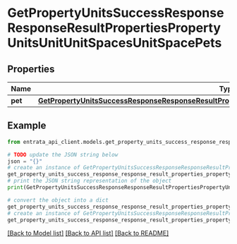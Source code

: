 # GetPropertyUnitsSuccessResponseResponseResultPropertiesPropertyUnitsUnitUnitSpacesUnitSpacePets


## Properties

Name | Type | Description | Notes
------------ | ------------- | ------------- | -------------
**pet** | [**GetPropertyUnitsSuccessResponseResponseResultPropertiesPropertyUnitsUnitUnitSpacesUnitSpacePetsPet**](GetPropertyUnitsSuccessResponseResponseResultPropertiesPropertyUnitsUnitUnitSpacesUnitSpacePetsPet.md) |  | 

## Example

```python
from entrata_api_client.models.get_property_units_success_response_response_result_properties_property_units_unit_unit_spaces_unit_space_pets import GetPropertyUnitsSuccessResponseResponseResultPropertiesPropertyUnitsUnitUnitSpacesUnitSpacePets

# TODO update the JSON string below
json = "{}"
# create an instance of GetPropertyUnitsSuccessResponseResponseResultPropertiesPropertyUnitsUnitUnitSpacesUnitSpacePets from a JSON string
get_property_units_success_response_response_result_properties_property_units_unit_unit_spaces_unit_space_pets_instance = GetPropertyUnitsSuccessResponseResponseResultPropertiesPropertyUnitsUnitUnitSpacesUnitSpacePets.from_json(json)
# print the JSON string representation of the object
print(GetPropertyUnitsSuccessResponseResponseResultPropertiesPropertyUnitsUnitUnitSpacesUnitSpacePets.to_json())

# convert the object into a dict
get_property_units_success_response_response_result_properties_property_units_unit_unit_spaces_unit_space_pets_dict = get_property_units_success_response_response_result_properties_property_units_unit_unit_spaces_unit_space_pets_instance.to_dict()
# create an instance of GetPropertyUnitsSuccessResponseResponseResultPropertiesPropertyUnitsUnitUnitSpacesUnitSpacePets from a dict
get_property_units_success_response_response_result_properties_property_units_unit_unit_spaces_unit_space_pets_from_dict = GetPropertyUnitsSuccessResponseResponseResultPropertiesPropertyUnitsUnitUnitSpacesUnitSpacePets.from_dict(get_property_units_success_response_response_result_properties_property_units_unit_unit_spaces_unit_space_pets_dict)
```
[[Back to Model list]](../README.md#documentation-for-models) [[Back to API list]](../README.md#documentation-for-api-endpoints) [[Back to README]](../README.md)



